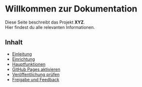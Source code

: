 # Willkommen zur Dokumentation

Diese Seite beschreibt das Projekt **XYZ**.  
Hier findest du alle relevanten Informationen.

## Inhalt  
- [Einleitung](index.md)  
- [Einrichtung](docs/setup.md)  
- [Hauptfunktionen](docs/features.md)  
- [GitHub Pages aktivieren](docs/pages.md)  
- [Veröffentlichung prüfen](docs/test.md)  
- [Freigabe und Feedback](docs/feedback.md)  

